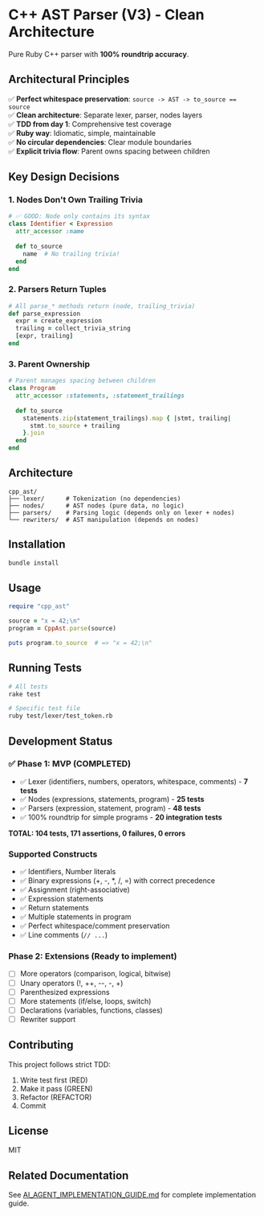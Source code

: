# C++ AST Parser (V3) - Clean Architecture

Pure Ruby C++ parser with **100% roundtrip accuracy**.

## Architectural Principles

✅ **Perfect whitespace preservation**: `source -> AST -> to_source == source`  
✅ **Clean architecture**: Separate lexer, parser, nodes layers  
✅ **TDD from day 1**: Comprehensive test coverage  
✅ **Ruby way**: Idiomatic, simple, maintainable  
✅ **No circular dependencies**: Clear module boundaries  
✅ **Explicit trivia flow**: Parent owns spacing between children

## Key Design Decisions

### 1. Nodes Don't Own Trailing Trivia
```ruby
# ✅ GOOD: Node only contains its syntax
class Identifier < Expression
  attr_accessor :name
  
  def to_source
    name  # No trailing trivia!
  end
end
```

### 2. Parsers Return Tuples
```ruby
# All parse_* methods return (node, trailing_trivia)
def parse_expression
  expr = create_expression
  trailing = collect_trivia_string
  [expr, trailing]
end
```

### 3. Parent Ownership
```ruby
# Parent manages spacing between children
class Program
  attr_accessor :statements, :statement_trailings
  
  def to_source
    statements.zip(statement_trailings).map { |stmt, trailing|
      stmt.to_source + trailing
    }.join
  end
end
```

## Architecture

```
cpp_ast/
├── lexer/      # Tokenization (no dependencies)
├── nodes/      # AST nodes (pure data, no logic)
├── parsers/    # Parsing logic (depends only on lexer + nodes)
└── rewriters/  # AST manipulation (depends on nodes)
```

## Installation

```bash
bundle install
```

## Usage

```ruby
require "cpp_ast"

source = "x = 42;\n"
program = CppAst.parse(source)

puts program.to_source  # => "x = 42;\n"
```

## Running Tests

```bash
# All tests
rake test

# Specific test file
ruby test/lexer/test_token.rb
```

## Development Status

### ✅ Phase 1: MVP (COMPLETED)
- ✅ Lexer (identifiers, numbers, operators, whitespace, comments) - **7 tests**
- ✅ Nodes (expressions, statements, program) - **25 tests**
- ✅ Parsers (expression, statement, program) - **48 tests**
- ✅ 100% roundtrip for simple programs - **20 integration tests**

**TOTAL: 104 tests, 171 assertions, 0 failures, 0 errors**

### Supported Constructs
- ✅ Identifiers, Number literals
- ✅ Binary expressions (+, -, *, /, =) with correct precedence
- ✅ Assignment (right-associative)
- ✅ Expression statements
- ✅ Return statements
- ✅ Multiple statements in program
- ✅ Perfect whitespace/comment preservation
- ✅ Line comments (`// ...`)

### Phase 2: Extensions (Ready to implement)
- [ ] More operators (comparison, logical, bitwise)
- [ ] Unary operators (!, ++, --, -, +)
- [ ] Parenthesized expressions
- [ ] More statements (if/else, loops, switch)
- [ ] Declarations (variables, functions, classes)
- [ ] Rewriter support

## Contributing

This project follows strict TDD:
1. Write test first (RED)
2. Make it pass (GREEN)
3. Refactor (REFACTOR)
4. Commit

## License

MIT

## Related Documentation

See [AI_AGENT_IMPLEMENTATION_GUIDE.md](../cpp_ast_ruby/docs/AI_AGENT_IMPLEMENTATION_GUIDE.md) for complete implementation guide.

